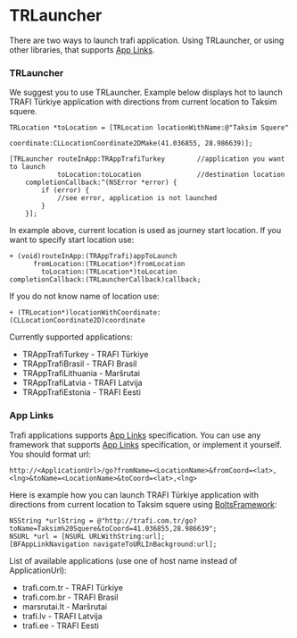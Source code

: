 TRLauncher
==========

There are two ways to launch trafi application. Using TRLauncher, or using other libraries, that supports [App Links](http://applinks.org).

### TRLauncher

We suggest you to use TRLauncher. Example below displays hot to launch TRAFI Türkiye application with directions from current location to Taksim squere.

    TRLocation *toLocation = [TRLocation locationWithName:@"Taksim Squere"
                                               coordinate:CLLocationCoordinate2DMake(41.036855, 28.986639)];
    
    [TRLauncher routeInApp:TRAppTrafiTurkey        //application you want to launch
                toLocation:toLocation              //destination location
        completionCallback:^(NSError *error) {
            if (error) {
                //see error, application is not launched
            }
        }];

In example above, current location is used as journey start location. If you want to specify start location use:

    + (void)routeInApp:(TRAppTrafi)appToLaunch
          fromLocation:(TRLocation*)fromLocation
            toLocation:(TRLocation*)toLocation
    completionCallback:(TRLauncherCallback)callback;
    
If you do not know name of location use:

    + (TRLocation*)locationWithCoordinate:(CLLocationCoordinate2D)coordinate


Currently supported applications:

- TRAppTrafiTurkey - TRAFI Türkiye
- TRAppTrafiBrasil - TRAFI Brasil
- TRAppTrafiLithuania - Maršrutai
- TRAppTrafiLatvia - TRAFI Latvija
- TRAppTrafiEstonia - TRAFI Eesti
        
### App Links

Trafi applications supports [App Links](http://applinks.org) specification. You can use any framework that supports [App Links](http://applinks.org) specification, or implement it yourself.
You should format url:

	http://<ApplicationUrl>/go?fromName=<LocationName>&fromCoord=<lat>,<lng>&toName=<LocationName>&toCoord=<lat>,<lng>

Here is example how you can launch TRAFI Türkiye application with directions from current location to Taksim squere using [BoltsFramework](https://github.com/BoltsFramework/Bolts-iOS):
    
    NSString *urlString = @"http://trafi.com.tr/go?toName=Taksim%20Squere&toCoord=41.036855,28.986639";
    NSURL *url = [NSURL URLWithString:url];
    [BFAppLinkNavigation navigateToURLInBackground:url];
    
    
List of available applications (use one of host name instead of ApplicationUrl):
- trafi.com.tr - TRAFI Türkiye
- trafi.com.br - TRAFI Brasil
- marsrutai.lt - Maršrutai
- trafi.lv - TRAFI Latvija
- trafi.ee - TRAFI Eesti
